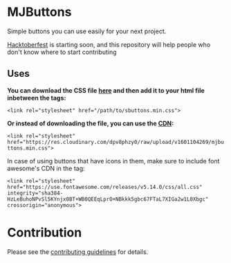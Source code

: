 # MJButtons
Simple buttons you can use easily for your next project.

[Hacktoberfest](https://hacktoberfest.digitalocean.com/) is starting soon, and this repository will help people who don't know where to start contributing

## Uses

**You can download the CSS file [here](http://www.manojcse.me/mjbutton.html) and then add it to your html file inbetween the <head> tags:**
  
  ``<link rel="stylesheet" href="/path/to/sbuttons.min.css"> 
  ``
  
**Or instead of downloading the file, you can use the [CDN](https://en.wikipedia.org/wiki/Content_delivery_network):**

``<link rel="stylesheet" href="https://res.cloudinary.com/dpv8phzy0/raw/upload/v1601104269/mjbuttons.min.css">
``

In case of using buttons that have icons in them, make sure to include font awesome's CDN in the <head> tag:
  
  `` <link rel="stylesheet" href="https://use.fontawesome.com/releases/v5.14.0/css/all.css" integrity="sha384-HzLeBuhoNPvSl5KYnjx0BT+WB0QEEqLprO+NBkkk5gbc67FTaL7XIGa2w1L0Xbgc"          crossorigin="anonymous">
   ``
   
   # Contribution
   Please see the [contributing guidelines]() for details.
